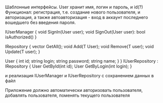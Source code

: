 Шаблонные интерфейсы.
User хранит имя, логин и пароль, и id(?)
Функционал: регистрация, т.е. создание нового пользователя, и авторизация, а также автоавторизация - вход в аккаунт последнего вошедшего без введения пароля.

IUserManager {
void SignIn(User user);
void SignOut(User user):
bool isAuthorized()
}

IRepository<T> {
vector<T> GetAll();
void Add(T User);
void Remove(T user);
void Update(T user);
}

User {
int id;
string login;
string password;
string name;
}
}
IUserRepository<User> : IRepository<T>
{
User GetById(int id);
User GetByLogin(int login);
}

и реализация IUserManager и IUserRepository с сохранением данных в файл

Приложение должно автоматически авторизовать пользователя, добавлять пользователя, поменять текущего пользователя 
